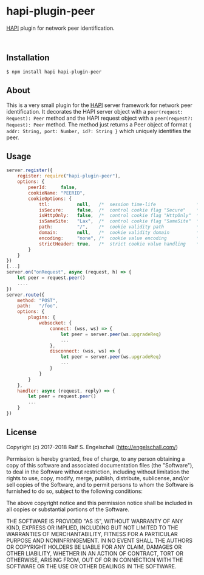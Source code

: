 
hapi-plugin-peer
================

[HAPI](http://hapijs.com/) plugin for network peer identification.

<p/>
<img src="https://nodei.co/npm/hapi-plugin-peer.png?downloads=true&stars=true" alt=""/>

<p/>
<img src="https://david-dm.org/rse/hapi-plugin-peer.png" alt=""/>

Installation
------------

```shell
$ npm install hapi hapi-plugin-peer
```

About
-----

This is a very small plugin for the [HAPI](http://hapijs.com/) server
framework for network peer identification. It decorates the HAPI server
object with a `peer(request: Request): Peer` method and the HAPI request
object with a `peer(request?: Request): Peer` method. The method just
returns a Peer object of format `{ addr: String, port: Number, id?:
String }` which uniquely identifies the peer.

Usage
-----

```js
server.register({
    register: require("hapi-plugin-peer"),
    options: {
        peerId:     false,
        cookieName: "PEERID",
        cookieOptions: {
            ttl:          null,   /*  session time-life               */
            isSecure:     false,  /*  control cookie flag "Secure"    */
            isHttpOnly:   false,  /*  control cookie flag "HttpOnly"  */
            isSameSite:   "Lax",  /*  control cookie flag "SameSite"  */
            path:         "/",    /*  cookie validity path            */
            domain:       null,   /*  cookie validity domain          */
            encoding:     "none", /*  cookie value encoding           */
            strictHeader: true,   /*  strict cookie value handling    */
        }
    }
})
[...]
server.on("onRequest", async (request, h) => {
    let peer = request.peer()
    ....
})
server.route({
    method: "POST",
    path:   "/foo",
    options: {
        plugins: {
            websocket: {
                connect: (wss, ws) => {
                    let peer = server.peer(ws.upgradeReq)
                    ...
                },
                disconnect: (wss, ws) => {
                    let peer = server.peer(ws.upgradeReq)
                    ...
                }
            }
        }
    },
    handler: async (request, reply) => {
        let peer = request.peer()
        ...
    }
})
```

License
-------

Copyright (c) 2017-2018 Ralf S. Engelschall (http://engelschall.com/)

Permission is hereby granted, free of charge, to any person obtaining
a copy of this software and associated documentation files (the
"Software"), to deal in the Software without restriction, including
without limitation the rights to use, copy, modify, merge, publish,
distribute, sublicense, and/or sell copies of the Software, and to
permit persons to whom the Software is furnished to do so, subject to
the following conditions:

The above copyright notice and this permission notice shall be included
in all copies or substantial portions of the Software.

THE SOFTWARE IS PROVIDED "AS IS", WITHOUT WARRANTY OF ANY KIND,
EXPRESS OR IMPLIED, INCLUDING BUT NOT LIMITED TO THE WARRANTIES OF
MERCHANTABILITY, FITNESS FOR A PARTICULAR PURPOSE AND NONINFRINGEMENT.
IN NO EVENT SHALL THE AUTHORS OR COPYRIGHT HOLDERS BE LIABLE FOR ANY
CLAIM, DAMAGES OR OTHER LIABILITY, WHETHER IN AN ACTION OF CONTRACT,
TORT OR OTHERWISE, ARISING FROM, OUT OF OR IN CONNECTION WITH THE
SOFTWARE OR THE USE OR OTHER DEALINGS IN THE SOFTWARE.

